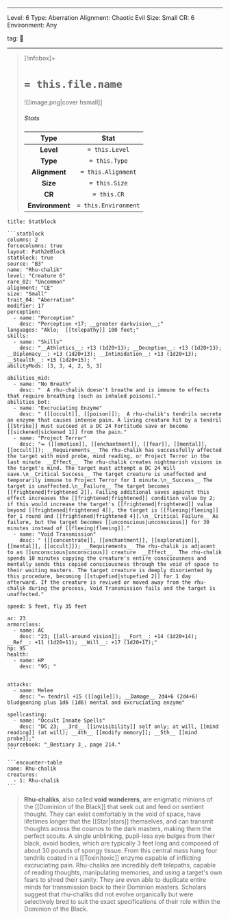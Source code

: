 
---


Level: 6
Type: Aberration
Alignment: Chaotic Evil
Size: Small
CR: 6
Environment: Any


tag: 👹

---

> [!infobox]+
> #  `= this.file.name`
> ![[image.png|cover hsmall]]
> ##### Stats
> Type | Stat |
> :---:|:---:|
> **Level** | `= this.Level` |
> **Type** | `= this.Type` |
> **Alignment** | `= this.Alignment` |
> **Size** | `= this.Size` |
> **CR** | `= this.CR` |
> **Environment** | `= this.Environment` |




````ad-info
title: Statblock

```statblock
columns: 2
forcecolumns: true
layout: Path2eBlock
statblock: true
source: "B3"
name: "Rhu-chalik"
level: "Creature 6"
rare_02: "Uncommon"
alignment: "CE"
size: "Small"
trait_04: "Aberration"
modifier: 17
perception:
  - name: "Perception"
    desc: "Perception +17; __greater darkvision__;"
languages: "Aklo;  [[telepathy]] 100 feet;"
skills:
  - name: "Skills"
    desc: "__Athletics__: +13 (1d20+13); __Deception__: +13 (1d20+13); __Diplomacy__: +13 (1d20+13); __Intimidation__: +13 (1d20+13); __Stealth__: +15 (1d20+15); "
abilityMods: [3, 3, 4, 2, 5, 3]

abilities_mid:
  - name: "No Breath"
    desc: "  A rhu-chalik doesn't breathe and is immune to effects that require breathing (such as inhaled poisons)."
abilities_bot:
  - name: "Excruciating Enzyme"
    desc: " ([[occult]], [[poison]]);  A rhu-chalik's tendrils secrete an enzyme that causes intense pain. A living creature hit by a tendril [[Strike]] must succeed at a DC 24 Fortitude save or become [[sickened|sickened 1]] from the pain."
  - name: "Project Terror"
    desc: "⬺ ([[emotion]], [[enchantment]], [[fear]], [[mental]], [[occult]]); __Requirements__ The rhu-chalik has successfully affected the target with mind probe, mind reading, or Project Terror in the last minute  __Effect__  The rhu-chalik creates nightmarish visions in the target's mind. The target must attempt a DC 24 Will save.\n__Critical Success__ The target creature is unaffected and temporarily immune to Project Terror for 1 minute.\n__Success__ The target is unaffected.\n__Failure__ The target becomes [[frightened|frightened 2]]. Failing additional saves against this effect increases the [[frightened|frightened]] condition value by 2; if this would increase the target's [[frightened|frightened]] value beyond [[frightened|frightened 4]], the target is [[fleeing|fleeing]] for 1 round and [[frightened|frightened 4]].\n__Critical Failure__ As failure, but the target becomes [[unconscious|unconscious]] for 30 minutes instead of [[fleeing|fleeing]]."
  - name: "Void Transmission"
    desc: " ([[concentrate]], [[enchantment]], [[exploration]], [[mental]], [[occult]]); __Requirements__ The rhu-chalik is adjacent to an [[unconscious|unconscious]] creature  __Effect__  The rhu-chalik spends 10 minutes copying the creature's entire consciousness and mentally sends this copied consciousness through the void of space to their waiting masters. The target creature is deeply disoriented by this procedure, becoming [[stupefied|stupefied 2]] for 1 day afterward. If the creature is revived or moved away from the rhu-chalik during the process, Void Transmission fails and the target is unaffected."

speed: 5 feet, fly 35 feet

ac: 23
armorclass:
  - name: AC
    desc: "23; [[all-around vision]]; __Fort__: +14 (1d20+14); __Ref__: +11 (1d20+11); __Will__: +17 (1d20+17);"
hp: 95
health:
  - name: HP
    desc: "95; "


attacks:
  - name: Melee
    desc: "⬻ tendril +15 ([[agile]]); __Damage__ 2d4+6 (2d4+6) bludgeoning plus 1d6 (1d6) mental and excruciating enzyme"

spellcasting:
  - name: "Occult Innate Spells"
    desc: "DC 23; __3rd__ [[invisibility]] self only; at will, [[mind reading]] (at will); __4th__ [[modify memory]]; __5th__ [[mind probe]];"
sourcebook: "_Bestiary 3_, page 214."
```

```encounter-table
name: Rhu-chalik
creatures:
  - 1: Rhu-chalik
```

````



> **Rhu-chaliks**, also called **void wanderers**, are enigmatic minions of the [[Dominion of the Black]] that seek out and feed on sentient thought. They can exist comfortably in the void of space, have lifetimes longer that the [[Star|stars]] themselves, and can transmit thoughts across the cosmos to the dark masters, making them the perfect scouts.
> A single unblinking, pupil-less eye bulges from their black, ovoid bodies, which are typically 3 feet long and composed of about 30 pounds of spongy tissue. From this central mass hang four tendrils coated in a [[Toxin|toxic]] enzyme capable of inflicting excruciating pain. Rhu-chaliks are incredibly deft telepaths, capable of reading thoughts, manipulating memories, and using a target's own fears to shred their sanity. They are even able to duplicate entire minds for transmission back to their Dominion masters.
> Scholars suggest that rhu-chaliks did not evolve organically but were selectively bred to suit the exact specifications of their role within the Dominion of the Black.









